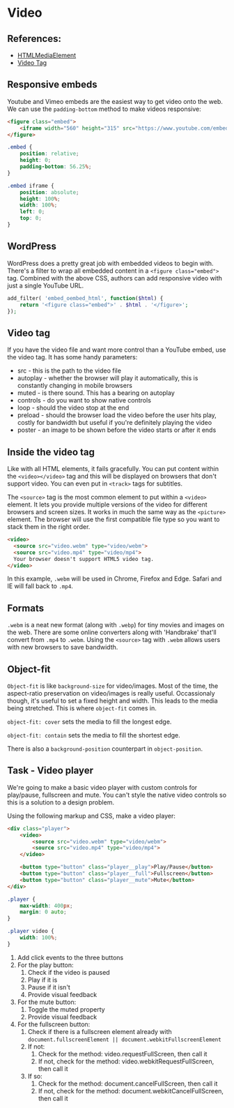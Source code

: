 # Video

## References: 

- [HTMLMediaElement](https://developer.mozilla.org/en-US/docs/Web/API/HTMLMediaElement) 
- [Video Tag](https://developer.mozilla.org/en-US/docs/Web/HTML/Element/video)

## Responsive embeds

Youtube and Vimeo embeds are the easiest way to get video onto the web. We can use the `padding-bottom` method to make videos responsive:

```html
<figure class="embed">
	<iframe width="560" height="315" src="https://www.youtube.com/embed/H0XScE08hy8" frameborder="0" gesture="media" allow="encrypted-media" allowfullscreen></iframe>
</figure>
```

```css
.embed {
	position: relative;
	height: 0;
	padding-bottom: 56.25%;
}

.embed iframe {
	position: absolute;
	height: 100%;
	width: 100%;
	left: 0;
	top: 0;
}
```

## WordPress

WordPress does a pretty great job with embedded videos to begin with. There's a filter to wrap all embedded content in a `<figure class="embed">` tag. Combined with the above CSS, authors can add responsive video with just a single YouTube URL.

```php
add_filter( 'embed_oembed_html', function($html) {
	return '<figure class="embed">' . $html . '</figure>';
});
```

## Video tag

If you have the video file and want more control than a YouTube embed, use the video tag. It has some handy parameters:

- src - this is the path to the video file
- autoplay - whether the browser will play it automatically, this is constantly changing in mobile browsers
- muted - is there sound. This has a bearing on autoplay
- controls - do you want to show native controls
- loop - should the video stop at the end
- preload - should the browser load the video before the user hits play, costly for bandwidth but useful if you're definitely playing the video
- poster - an image to be shown before the video starts or after it ends

## Inside the video tag

Like with all HTML elements, it fails gracefully. You can put content within the `<video></video>` tag and this will be displayed on browsers that don't support video. You can even put in `<track>` tags for subtitles.

The `<source>` tag is the most common element to put within a `<video>` element. It lets you provide multiple versions of the video for different browsers and screen sizes. It works in much the same way as the `<picture>` element. The browser will use the first compatible file type so you want to stack them in the right order.

```html
<video>
  <source src="video.webm" type="video/webm">
  <source src="video.mp4" type="video/mp4">
  Your browser doesn't support HTML5 video tag.
</video>
```

In this example, `.webm` will be used in Chrome, Firefox and Edge. Safari and IE will fall back to `.mp4`.

## Formats

`.webm` is a neat new format (along with `.webp`) for tiny movies and images on the web. There are some online converters along with 'Handbrake' that'll convert from `.mp4` to `.webm`. Using the `<source>` tag with `.webm` allows users with new browsers to save bandwidth.

## Object-fit

`Object-fit` is like `background-size` for video/images. Most of the time, the aspect-ratio preservation on video/images is really useful. Occassionaly though, it's useful to set a fixed height and width. This leads to the media being stretched. This is where `object-fit` comes in.

`object-fit: cover` sets the media to fill the longest edge.

`object-fit: contain` sets the media to fill the shortest edge.

There is also a `background-position` counterpart in `object-position`.

## Task - Video player

We're going to make a basic video player with custom controls for play/pause, fullscreen and mute. You can't style the native video controls so this is a solution to a design problem.

Using the following markup and CSS, make a video player:

```html
<div class="player">
	<video>
		<source src="video.webm" type="video/webm">
		<source src="video.mp4" type="video/mp4">
	</video>

	<button type="button" class="player__play">Play/Pause</button>
	<button type="button" class="player__full">Fullscreen</button>
	<button type="button" class="player__mute">Mute</button>
</div>
```

```css
.player {
	max-width: 400px;
	margin: 0 auto;
}

.player video {
	width: 100%;
}
```

1. Add click events to the three buttons
2. For the play button:
	1. Check if the video is paused
	2. Play if it is
	3. Pause if it isn't
	4. Provide visual feedback
3. For the mute button:
	1. Toggle the muted property
	2. Provide visual feedback
4. For the fullscreen button:
	1. Check if there is a fullscreen element already with `document.fullscreenElement || document.webkitFullscreenElement`
	2. If not:
		1. Check for the method: video.requestFullScreen, then call it
		2. If not, check for the method: video.webkitRequestFullScreen, then call it
	3. If so:
		1. Check for the method: document.cancelFullScreen, then call it
		2. If not, check for the method: document.webkitCancelFullScreen, then call it
